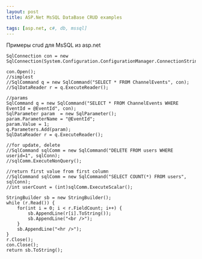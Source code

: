 ```yaml
---
layout: post
title: ASP.Net MsSQL DataBase CRUD examples

tags: [asp.net, c#, db, mssql]
---
```


Примеры crud для MsSQL из asp.net

    SqlConnection con = new SqlConnection(System.Configuration.ConfigurationManager.ConnectionStrings["RabotaUA"].ToString());

    con.Open();
    //simplest
    //SqlCommand q = new SqlCommand("SELECT * FROM ChannelEvents", con);
    //SqlDataReader r = q.ExecuteReader();

    //params
    SqlCommand q = new SqlCommand("SELECT * FROM ChannelEvents WHERE EventId = @EventId", con);
    SqlParameter param  = new SqlParameter();
    param.ParameterName = "@EventId";
    param.Value = 1;
    q.Parameters.Add(param);
    SqlDataReader r = q.ExecuteReader();

    //for update, delete
    //SqlCommand sqlComm = new SqlCommand("DELETE FROM users WHERE userid=1", sqlConn);
    //sqlComm.ExecuteNonQuery();

    //return first value from first column
    //SqlCommand sqlComm = new SqlCommand("SELECT COUNT(*) FROM users", sqlConn);
    //int userCount = (int)sqlComm.ExecuteScalar();

    StringBuilder sb = new StringBuilder();
    while (r.Read()) {
        for(int i = 0; i < r.FieldCount; i++) {
            sb.AppendLine(r[i].ToString());
            sb.AppendLine("<br />");
        }
        sb.AppendLine("<hr />");
    }
    r.Close();
    con.Close();
    return sb.ToString();
